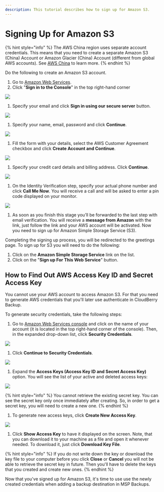 ```yaml
---
description: This tutorial describes how to sign up for Amazon S3.
---
```


# Signing Up for Amazon S3

{% hint style="info" %}
The AWS China region uses separate account credentials. This means that you need to create a separate Amazon S3 \(China\) Account or Amazon Glacier \(China\) Account \(different from global AWS accounts\). See [AWS China](https://www.amazonaws.cn/en/) to learn more.
{% endhint %}

Do the following to create an Amazon S3 account.

1. Go to [Amazon Web Services](http://aws.amazon.com/).
2. Click "**Sign in to the Console**" in the top right-hand corner

![](https://github.com/rzakiev/documentation/tree/825c2f64ff90af49b1daa32930a61d866bc1dc67/.gitbook/assets/image%20%2831%29.png)

1. Specify your email and click **Sign in using our secure server** button.

![](https://github.com/rzakiev/documentation/tree/825c2f64ff90af49b1daa32930a61d866bc1dc67/.gitbook/assets/image%20%2824%29.png)

1. Specify your name, email, password and click **Continue**.

![](https://github.com/rzakiev/documentation/tree/825c2f64ff90af49b1daa32930a61d866bc1dc67/.gitbook/assets/image%20%283%29.png)

1. Fill the form with your details, select the AWS Customer Agreement checkbox and click **Create Account and Continue**.

![](https://github.com/rzakiev/documentation/tree/825c2f64ff90af49b1daa32930a61d866bc1dc67/.gitbook/assets/image%20%2832%29.png)

1. Specify your credit card details and billing address. Click **Continue**.

![](https://github.com/rzakiev/documentation/tree/825c2f64ff90af49b1daa32930a61d866bc1dc67/.gitbook/assets/image%20%2835%29.png)

1. On the Identity Verification step, specify your actual phone number and click **Call Me Now**. You will receive a call and will be asked to enter a pin code displayed on your monitor.

![](https://github.com/rzakiev/documentation/tree/825c2f64ff90af49b1daa32930a61d866bc1dc67/.gitbook/assets/image%20%2820%29.png)

1. As soon as you finish this stage you’ll be forwarded to the last step with email verification. You will receive a **message from Amazon** with the link, just follow the link and your AWS account will be activated. Now you need to sign up for Amazon Simple Storage Service \(S3\).

Completing the signing up process, you will be redirected to the greetings page. To sign up for S3 you will need to do the following:

1. Click on the **Amazon Simple Storage Service** link on the list.
2. Click on the "**Sign up For This Web Service**" button.

## How to Find Out AWS Access Key ID and Secret Access Key

You cannot use your AWS account to access Amazon S3. For that you need to generate AWS credentials that you'll later use authenticate in CloudBerry Backup.

To generate security credentials, take the following steps:

1. Go to [Amazon Web Services console](https://aws.amazon.com/) and click on the name of your account \(it is located in the top right-hand corner of the console\). Then, in the expanded drop-down list, click **Security Credentials**.

![](https://github.com/rzakiev/documentation/tree/825c2f64ff90af49b1daa32930a61d866bc1dc67/.gitbook/assets/image%20%2816%29.png)

1. Click **Continue to Security Credentials**.

![](https://github.com/rzakiev/documentation/tree/825c2f64ff90af49b1daa32930a61d866bc1dc67/.gitbook/assets/image%20%2819%29.png)

1. Expand the **Access Keys \(Access Key ID and Secret Access Key\)** option. You will see the list of your active and deleted access keys:

![](https://github.com/rzakiev/documentation/tree/825c2f64ff90af49b1daa32930a61d866bc1dc67/.gitbook/assets/image%20%281%29.png)

{% hint style="info" %}
You cannot retrieve the existing secret key. You can see the secret key only once immediately after creating. So, in order to get a secret key, you will need to create a new one.
{% endhint %}

1. To generate new access keys, click **Create New Access Key**.

![](https://github.com/rzakiev/documentation/tree/825c2f64ff90af49b1daa32930a61d866bc1dc67/.gitbook/assets/image%20%2817%29.png)

1. Click **Show Access Key** to have it displayed on the screen. Note, that you can download it to your machine as a file and open it whenever needed. To download it, just click **Download Key File**.

{% hint style="info" %}
If you do not write down the key or download the key file to your computer before you click **Close** or **Cancel** you will not be able to retrieve the secret key in future. Then you'll have to delete the keys that you created and create new ones.
{% endhint %}

Now that you've signed up for Amazon S3, it's time to use use the newly created credentials when adding a backup destination in MSP Backups.

